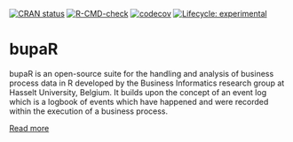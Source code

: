 <!-- badges: start -->
[![CRAN status](https://www.r-pkg.org/badges/version/bupaR)](https://CRAN.R-project.org/package=bupaR)
[![R-CMD-check](https://github.com/bupaverse/bupaR/workflows/R-CMD-check/badge.svg)](https://github.com/bupaverse/bupaR/actions)
[![codecov](https://codecov.io/gh/bupaverse/bupaR/branch/master/graph/badge.svg?token=40OgWBneWv)](https://codecov.io/gh/bupaverse/bupaR)
[![Lifecycle: experimental](https://img.shields.io/badge/lifecycle-experimental-orange.svg)](https://lifecycle.r-lib.org/articles/stages.html#experimental)
<!-- badges: end -->

# bupaR

bupaR is an open-source suite for the handling and analysis of business process data in R developed by the Business Informatics research group at Hasselt University, Belgium. It builds upon the concept of an event log which is a logbook of events which have happened and were recorded within the execution of a business process.

[Read more](https://www.bupar.net)
